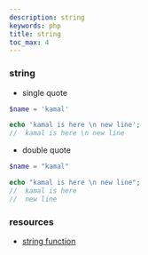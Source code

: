 ```yaml
---
description: string
keywords: php
title: string
toc_max: 4
---
```


### string

* single quote

```php
$name = 'kamal'
```

```php
echo 'kamal is here \n new line';
//  kamal is here \n new line
```

* double quote

```php
$name = "kamal"
```

```php
echo "kamal is here \n new line";
//  kamal is here
//  new line
```


### resources

* [string function](http://php.net/manual/en/ref.strings.php)
